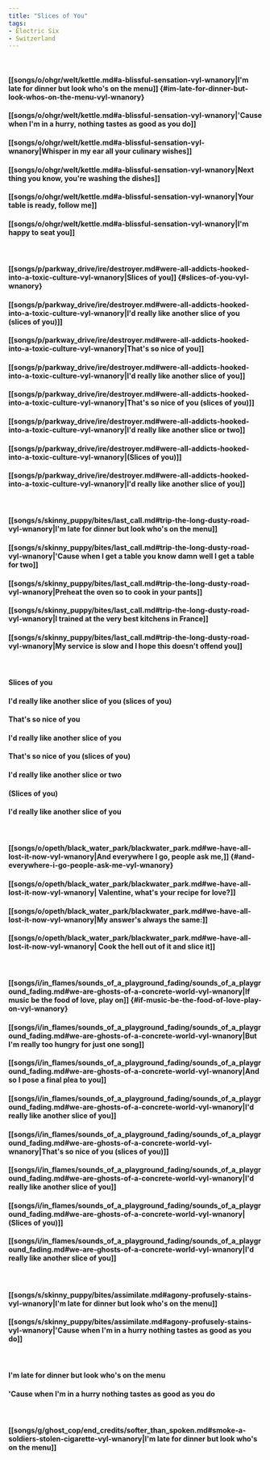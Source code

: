 ```yaml
---
title: "Slices of You"
tags:
- Electric Six
- Switzerland
---
```

&nbsp;
#### [[songs/o/ohgr/welt/kettle.md#a-blissful-sensation-vyl-wnanory|I'm late for dinner but look who's on the menu]] {#im-late-for-dinner-but-look-whos-on-the-menu-vyl-wnanory}
#### [[songs/o/ohgr/welt/kettle.md#a-blissful-sensation-vyl-wnanory|'Cause when I'm in a hurry, nothing tastes as good as you do]]
#### [[songs/o/ohgr/welt/kettle.md#a-blissful-sensation-vyl-wnanory|Whisper in my ear all your culinary wishes]]
#### [[songs/o/ohgr/welt/kettle.md#a-blissful-sensation-vyl-wnanory|Next thing you know, you're washing the dishes]]
#### [[songs/o/ohgr/welt/kettle.md#a-blissful-sensation-vyl-wnanory|Your table is ready, follow me]]
#### [[songs/o/ohgr/welt/kettle.md#a-blissful-sensation-vyl-wnanory|I'm happy to seat you]]
&nbsp;
#### [[songs/p/parkway_drive/ire/destroyer.md#were-all-addicts-hooked-into-a-toxic-culture-vyl-wnanory|Slices of you]] {#slices-of-you-vyl-wnanory}
#### [[songs/p/parkway_drive/ire/destroyer.md#were-all-addicts-hooked-into-a-toxic-culture-vyl-wnanory|I'd really like another slice of you (slices of you)]]
#### [[songs/p/parkway_drive/ire/destroyer.md#were-all-addicts-hooked-into-a-toxic-culture-vyl-wnanory|That's so nice of you]]
#### [[songs/p/parkway_drive/ire/destroyer.md#were-all-addicts-hooked-into-a-toxic-culture-vyl-wnanory|I'd really like another slice of you]]
#### [[songs/p/parkway_drive/ire/destroyer.md#were-all-addicts-hooked-into-a-toxic-culture-vyl-wnanory|That's so nice of you (slices of you)]]
#### [[songs/p/parkway_drive/ire/destroyer.md#were-all-addicts-hooked-into-a-toxic-culture-vyl-wnanory|I'd really like another slice or two]]
#### [[songs/p/parkway_drive/ire/destroyer.md#were-all-addicts-hooked-into-a-toxic-culture-vyl-wnanory|(Slices of you)]]
#### [[songs/p/parkway_drive/ire/destroyer.md#were-all-addicts-hooked-into-a-toxic-culture-vyl-wnanory|I'd really like another slice of you]]
&nbsp;
#### [[songs/s/skinny_puppy/bites/last_call.md#trip-the-long-dusty-road-vyl-wnanory|I'm late for dinner but look who's on the menu]]
#### [[songs/s/skinny_puppy/bites/last_call.md#trip-the-long-dusty-road-vyl-wnanory|'Cause when I get a table you know damn well I get a table for two]]
#### [[songs/s/skinny_puppy/bites/last_call.md#trip-the-long-dusty-road-vyl-wnanory|Preheat the oven so to cook in your pants]]
#### [[songs/s/skinny_puppy/bites/last_call.md#trip-the-long-dusty-road-vyl-wnanory|I trained at the very best kitchens in France]]
#### [[songs/s/skinny_puppy/bites/last_call.md#trip-the-long-dusty-road-vyl-wnanory|My service is slow and I hope this doesn't offend you]]
&nbsp;
#### Slices of you
#### I'd really like another slice of you (slices of you)
#### That's so nice of you
#### I'd really like another slice of you
#### That's so nice of you (slices of you)
#### I'd really like another slice or two
#### (Slices of you)
#### I'd really like another slice of you
&nbsp;
#### [[songs/o/opeth/black_water_park/blackwater_park.md#we-have-all-lost-it-now-vyl-wnanory|And everywhere I go, people ask me,]] {#and-everywhere-i-go-people-ask-me-vyl-wnanory}
#### [[songs/o/opeth/black_water_park/blackwater_park.md#we-have-all-lost-it-now-vyl-wnanory| Valentine, what's your recipe for love?]]
#### [[songs/o/opeth/black_water_park/blackwater_park.md#we-have-all-lost-it-now-vyl-wnanory|My answer's always the same:]]
#### [[songs/o/opeth/black_water_park/blackwater_park.md#we-have-all-lost-it-now-vyl-wnanory| Cook the hell out of it and slice it]]
&nbsp;
#### [[songs/i/in_flames/sounds_of_a_playground_fading/sounds_of_a_playground_fading.md#we-are-ghosts-of-a-concrete-world-vyl-wnanory|If music be the food of love, play on]] {#if-music-be-the-food-of-love-play-on-vyl-wnanory}
#### [[songs/i/in_flames/sounds_of_a_playground_fading/sounds_of_a_playground_fading.md#we-are-ghosts-of-a-concrete-world-vyl-wnanory|But I'm really too hungry for just one song]]
#### [[songs/i/in_flames/sounds_of_a_playground_fading/sounds_of_a_playground_fading.md#we-are-ghosts-of-a-concrete-world-vyl-wnanory|And so I pose a final plea to you]]
#### [[songs/i/in_flames/sounds_of_a_playground_fading/sounds_of_a_playground_fading.md#we-are-ghosts-of-a-concrete-world-vyl-wnanory|I'd really like another slice of you]]
#### [[songs/i/in_flames/sounds_of_a_playground_fading/sounds_of_a_playground_fading.md#we-are-ghosts-of-a-concrete-world-vyl-wnanory|That's so nice of you (slices of you)]]
#### [[songs/i/in_flames/sounds_of_a_playground_fading/sounds_of_a_playground_fading.md#we-are-ghosts-of-a-concrete-world-vyl-wnanory|I'd really like another slice of you]]
#### [[songs/i/in_flames/sounds_of_a_playground_fading/sounds_of_a_playground_fading.md#we-are-ghosts-of-a-concrete-world-vyl-wnanory|(Slices of you)]]
#### [[songs/i/in_flames/sounds_of_a_playground_fading/sounds_of_a_playground_fading.md#we-are-ghosts-of-a-concrete-world-vyl-wnanory|I'd really like another slice of you]]
&nbsp;
#### [[songs/s/skinny_puppy/bites/assimilate.md#agony-profusely-stains-vyl-wnanory|I'm late for dinner but look who's on the menu]]
#### [[songs/s/skinny_puppy/bites/assimilate.md#agony-profusely-stains-vyl-wnanory|'Cause when I'm in a hurry nothing tastes as good as you do]]
&nbsp;
#### I'm late for dinner but look who's on the menu
#### 'Cause when I'm in a hurry nothing tastes as good as you do
&nbsp;
#### [[songs/g/ghost_cop/end_credits/softer_than_spoken.md#smoke-a-soldiers-stolen-cigarette-vyl-wnanory|I'm late for dinner but look who's on the menu]]
